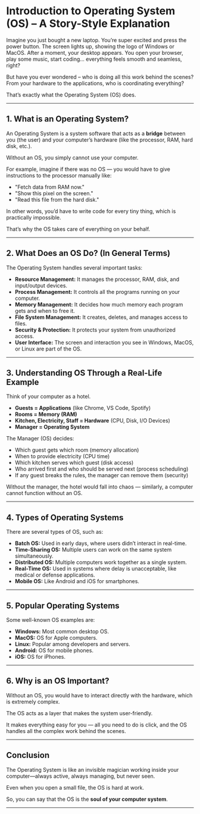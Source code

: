 # Introduction to Operating System (OS) – A Story-Style Explanation

Imagine you just bought a new laptop. You’re super excited and press the power button. The screen lights up, showing the logo of Windows or MacOS. After a moment, your desktop appears. You open your browser, play some music, start coding… everything feels smooth and seamless, right?

But have you ever wondered – who is doing all this work behind the scenes? From your hardware to the applications, who is coordinating everything?

That’s exactly what the Operating System (OS) does.

---

## 1. What is an Operating System?

An Operating System is a system software that acts as a **bridge** between you (the user) and your computer’s hardware (like the processor, RAM, hard disk, etc.).

Without an OS, you simply cannot use your computer.

For example, imagine if there was no OS — you would have to give instructions to the processor manually like:

- "Fetch data from RAM now."  
- "Show this pixel on the screen."  
- "Read this file from the hard disk."

In other words, you’d have to write code for every tiny thing, which is practically impossible.

That’s why the OS takes care of everything on your behalf.

---

## 2. What Does an OS Do? (In General Terms)

The Operating System handles several important tasks:

- **Resource Management:** It manages the processor, RAM, disk, and input/output devices.  
- **Process Management:** It controls all the programs running on your computer.  
- **Memory Management:** It decides how much memory each program gets and when to free it.  
- **File System Management:** It creates, deletes, and manages access to files.  
- **Security & Protection:** It protects your system from unauthorized access.  
- **User Interface:** The screen and interaction you see in Windows, MacOS, or Linux are part of the OS.

---

## 3. Understanding OS Through a Real-Life Example

Think of your computer as a hotel.

- **Guests = Applications** (like Chrome, VS Code, Spotify)  
- **Rooms = Memory (RAM)**  
- **Kitchen, Electricity, Staff = Hardware** (CPU, Disk, I/O Devices)  
- **Manager = Operating System**

The Manager (OS) decides:

- Which guest gets which room (memory allocation)  
- When to provide electricity (CPU time)  
- Which kitchen serves which guest (disk access)  
- Who arrived first and who should be served next (process scheduling)  
- If any guest breaks the rules, the manager can remove them (security)

Without the manager, the hotel would fall into chaos — similarly, a computer cannot function without an OS.

---

## 4. Types of Operating Systems

There are several types of OS, such as:

- **Batch OS:** Used in early days, where users didn’t interact in real-time.  
- **Time-Sharing OS:** Multiple users can work on the same system simultaneously.  
- **Distributed OS:** Multiple computers work together as a single system.  
- **Real-Time OS:** Used in systems where delay is unacceptable, like medical or defense applications.  
- **Mobile OS:** Like Android and iOS for smartphones.

---

## 5. Popular Operating Systems

Some well-known OS examples are:

- **Windows:** Most common desktop OS.  
- **MacOS:** OS for Apple computers.  
- **Linux:** Popular among developers and servers.  
- **Android:** OS for mobile phones.  
- **iOS:** OS for iPhones.

---

## 6. Why is an OS Important?

Without an OS, you would have to interact directly with the hardware, which is extremely complex.

The OS acts as a layer that makes the system user-friendly.

It makes everything easy for you — all you need to do is click, and the OS handles all the complex work behind the scenes.

---

## Conclusion

The Operating System is like an invisible magician working inside your computer—always active, always managing, but never seen.

Even when you open a small file, the OS is hard at work.

So, you can say that the OS is the **soul of your computer system**.

---

